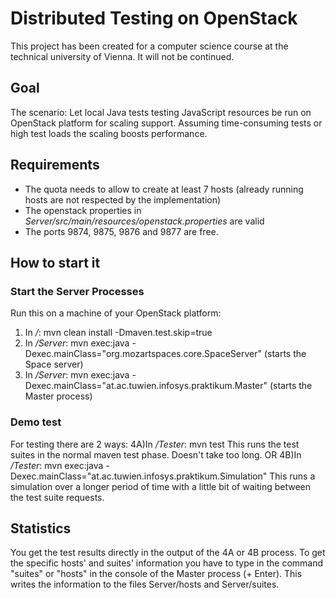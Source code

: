 # Distributed Testing on OpenStack

This project has been created for a computer science course at the technical university of Vienna. It will not be continued.

## Goal
The scenario: Let local Java tests testing JavaScript resources be run on OpenStack platform for scaling support. Assuming time-consuming tests or high test loads the scaling boosts performance.

## Requirements
- The quota needs to allow to create at least 7 hosts (already running hosts are not respected by the implementation)
- The openstack properties in *Server/src/main/resources/openstack.properties* are valid
- The ports 9874, 9875, 9876 and 9877 are free.

## How to start it

### Start the Server Processes

Run this on a machine of your OpenStack platform:
1. In */*: mvn clean install -Dmaven.test.skip=true
2. In */Server*:  mvn exec:java -Dexec.mainClass="org.mozartspaces.core.SpaceServer" (starts the Space server)
3. In */Server*: mvn exec:java -Dexec.mainClass="at.ac.tuwien.infosys.praktikum.Master" (starts the Master process)

### Demo test

For testing there are 2 ways:
4A)In */Tester*: mvn test
      This runs the test suites in the normal maven test phase. Doesn't take too long.
OR
4B)In */Tester*: mvn exec:java -Dexec.mainClass="at.ac.tuwien.infosys.praktikum.Simulation"
      This runs a simulation over a longer period of time with a little bit of waiting between the test suite requests.

##  Statistics
You get the test results directly in the output of the 4A or 4B process.
To get the specific hosts' and suites' information you have to type in the command "suites" or "hosts" in the console of the
Master process (+ Enter). This writes the information to the files Server/hosts and Server/suites.
